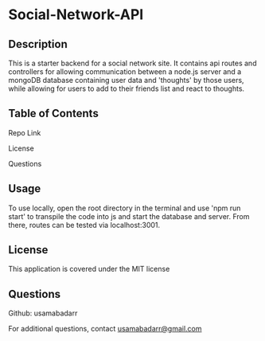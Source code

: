 # Social-Network-API

## Description
This is a starter backend for a social network site. It contains api routes and controllers for allowing communication between a node.js server and a mongoDB database containing user data and 'thoughts' by those users, while allowing for users to add to their friends list and react to thoughts.

## Table of Contents
Repo Link

License

Questions


## Usage
To use locally, open the root directory in the terminal and use 'npm run start' to transpile the code into js and start the database and server. From there, routes can be tested via localhost:3001.

## License
This application is covered under the MIT license

## Questions
Github: usamabadarr

For additional questions, contact usamabadarr@gmail.com